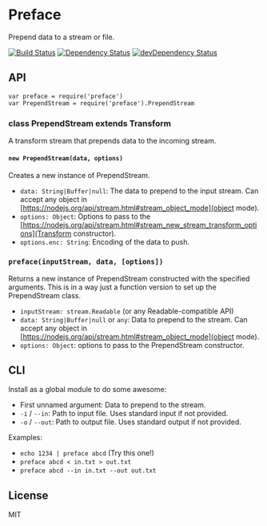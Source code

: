 # Preface

Prepend data to a stream or file.

[![Build Status](https://travis-ci.org/seangenabe/preface.svg?branch=master)](https://travis-ci.org/seangenabe/preface)
[![Dependency Status](https://david-dm.org/seangenabe/preface.svg)](https://david-dm.org/seangenabe/preface)
[![devDependency Status](https://david-dm.org/seangenabe/preface/dev-status.svg)](https://david-dm.org/seangenabe/preface#info=devDependencies)

## API

    var preface = require('preface')
    var PrependStream = require('preface').PrependStream

### class PrependStream extends Transform

A transform stream that prepends data to the incoming stream.

#### `new PrependStream(data, options)`

Creates a new instance of PrependStream.

* `data: String|Buffer|null`: The data to prepend to the input stream. Can accept any object in [https://nodejs.org/api/stream.html#stream_object_mode](object mode).
* `options: Object`: Options to pass to the [https://nodejs.org/api/stream.html#stream_new_stream_transform_options](Transform constructor).
* `options.enc: String`: Encoding of the data to push.

### `preface(inputStream, data, [options])`

Returns a new instance of PrependStream constructed with the specified
arguments. This is in a way just a function version to set up the PrependStream
class.

* `inputStream: stream.Readable` (or any Readable-compatible API)
* `data: String|Buffer|null` or `any`: Data to prepend to the stream. Can accept any object in [https://nodejs.org/api/stream.html#stream_object_mode](object mode).
* `options: Object`: options to pass to the PrependStream constructor.

## CLI

Install as a global module to do some awesome:

* First unnamed argument: Data to prepend to the stream.
* `-i` / `--in`: Path to input file. Uses standard input if not provided.
* `-o` / `--out`: Path to output file. Uses standard output if not provided.

Examples:

* `echo 1234 | preface abcd` (Try this one!)
* `preface abcd < in.txt > out.txt`
* `preface abcd --in in.txt --out out.txt`

## License

MIT
